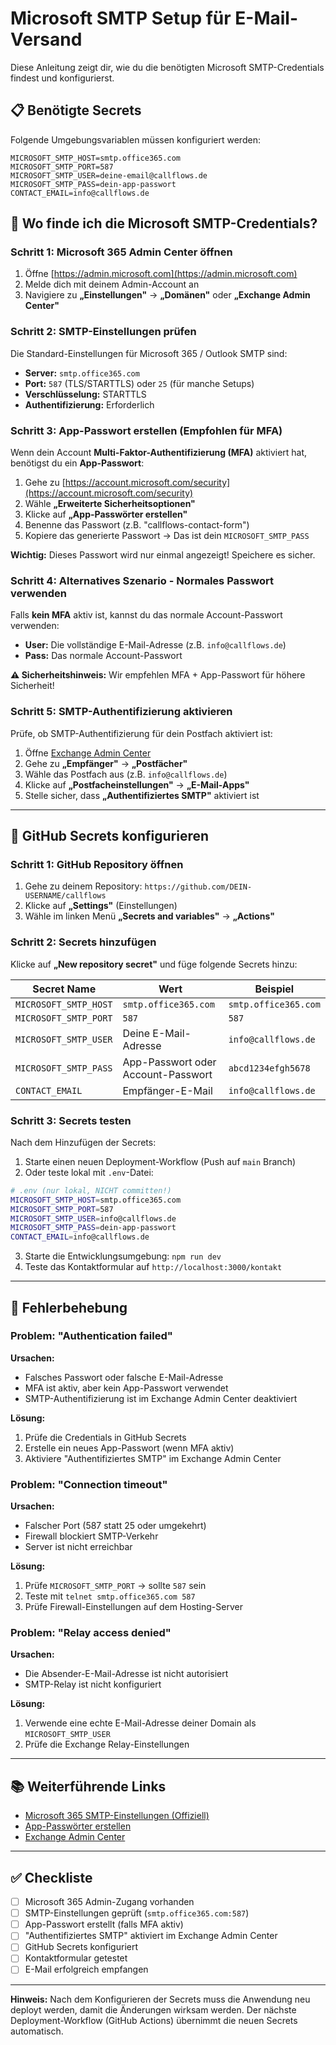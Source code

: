 # Microsoft SMTP Setup für E-Mail-Versand

Diese Anleitung zeigt dir, wie du die benötigten Microsoft SMTP-Credentials findest und konfigurierst.

## 📋 Benötigte Secrets

Folgende Umgebungsvariablen müssen konfiguriert werden:

```env
MICROSOFT_SMTP_HOST=smtp.office365.com
MICROSOFT_SMTP_PORT=587
MICROSOFT_SMTP_USER=deine-email@callflows.de
MICROSOFT_SMTP_PASS=dein-app-passwort
CONTACT_EMAIL=info@callflows.de
```

## 🔐 Wo finde ich die Microsoft SMTP-Credentials?

### Schritt 1: Microsoft 365 Admin Center öffnen

1. Öffne [https://admin.microsoft.com](https://admin.microsoft.com)
2. Melde dich mit deinem Admin-Account an
3. Navigiere zu **„Einstellungen"** → **„Domänen"** oder **„Exchange Admin Center"**

### Schritt 2: SMTP-Einstellungen prüfen

Die Standard-Einstellungen für Microsoft 365 / Outlook SMTP sind:

- **Server:** `smtp.office365.com`
- **Port:** `587` (TLS/STARTTLS) oder `25` (für manche Setups)
- **Verschlüsselung:** STARTTLS
- **Authentifizierung:** Erforderlich

### Schritt 3: App-Passwort erstellen (Empfohlen für MFA)

Wenn dein Account **Multi-Faktor-Authentifizierung (MFA)** aktiviert hat, benötigst du ein **App-Passwort**:

1. Gehe zu [https://account.microsoft.com/security](https://account.microsoft.com/security)
2. Wähle **„Erweiterte Sicherheitsoptionen"**
3. Klicke auf **„App-Passwörter erstellen"**
4. Benenne das Passwort (z.B. "callflows-contact-form")
5. Kopiere das generierte Passwort → Das ist dein `MICROSOFT_SMTP_PASS`

**Wichtig:** Dieses Passwort wird nur einmal angezeigt! Speichere es sicher.

### Schritt 4: Alternatives Szenario - Normales Passwort verwenden

Falls **kein MFA** aktiv ist, kannst du das normale Account-Passwort verwenden:

- **User:** Die vollständige E-Mail-Adresse (z.B. `info@callflows.de`)
- **Pass:** Das normale Account-Passwort

**⚠️ Sicherheitshinweis:** Wir empfehlen MFA + App-Passwort für höhere Sicherheit!

### Schritt 5: SMTP-Authentifizierung aktivieren

Prüfe, ob SMTP-Authentifizierung für dein Postfach aktiviert ist:

1. Öffne [Exchange Admin Center](https://admin.exchange.microsoft.com)
2. Gehe zu **„Empfänger"** → **„Postfächer"**
3. Wähle das Postfach aus (z.B. `info@callflows.de`)
4. Klicke auf **„Postfacheinstellungen"** → **„E-Mail-Apps"**
5. Stelle sicher, dass **„Authentifiziertes SMTP"** aktiviert ist

---

## 🚀 GitHub Secrets konfigurieren

### Schritt 1: GitHub Repository öffnen

1. Gehe zu deinem Repository: `https://github.com/DEIN-USERNAME/callflows`
2. Klicke auf **„Settings"** (Einstellungen)
3. Wähle im linken Menü **„Secrets and variables"** → **„Actions"**

### Schritt 2: Secrets hinzufügen

Klicke auf **„New repository secret"** und füge folgende Secrets hinzu:

| Secret Name | Wert | Beispiel |
|------------|------|----------|
| `MICROSOFT_SMTP_HOST` | `smtp.office365.com` | `smtp.office365.com` |
| `MICROSOFT_SMTP_PORT` | `587` | `587` |
| `MICROSOFT_SMTP_USER` | Deine E-Mail-Adresse | `info@callflows.de` |
| `MICROSOFT_SMTP_PASS` | App-Passwort oder Account-Passwort | `abcd1234efgh5678` |
| `CONTACT_EMAIL` | Empfänger-E-Mail | `info@callflows.de` |

### Schritt 3: Secrets testen

Nach dem Hinzufügen der Secrets:

1. Starte einen neuen Deployment-Workflow (Push auf `main` Branch)
2. Oder teste lokal mit `.env`-Datei:

```bash
# .env (nur lokal, NICHT committen!)
MICROSOFT_SMTP_HOST=smtp.office365.com
MICROSOFT_SMTP_PORT=587
MICROSOFT_SMTP_USER=info@callflows.de
MICROSOFT_SMTP_PASS=dein-app-passwort
CONTACT_EMAIL=info@callflows.de
```

3. Starte die Entwicklungsumgebung: `npm run dev`
4. Teste das Kontaktformular auf `http://localhost:3000/kontakt`

---

## 🧪 Fehlerbehebung

### Problem: "Authentication failed"

**Ursachen:**
- Falsches Passwort oder falsche E-Mail-Adresse
- MFA ist aktiv, aber kein App-Passwort verwendet
- SMTP-Authentifizierung ist im Exchange Admin Center deaktiviert

**Lösung:**
1. Prüfe die Credentials in GitHub Secrets
2. Erstelle ein neues App-Passwort (wenn MFA aktiv)
3. Aktiviere "Authentifiziertes SMTP" im Exchange Admin Center

### Problem: "Connection timeout"

**Ursachen:**
- Falscher Port (587 statt 25 oder umgekehrt)
- Firewall blockiert SMTP-Verkehr
- Server ist nicht erreichbar

**Lösung:**
1. Prüfe `MICROSOFT_SMTP_PORT` → sollte `587` sein
2. Teste mit `telnet smtp.office365.com 587`
3. Prüfe Firewall-Einstellungen auf dem Hosting-Server

### Problem: "Relay access denied"

**Ursachen:**
- Die Absender-E-Mail-Adresse ist nicht autorisiert
- SMTP-Relay ist nicht konfiguriert

**Lösung:**
1. Verwende eine echte E-Mail-Adresse deiner Domain als `MICROSOFT_SMTP_USER`
2. Prüfe die Exchange Relay-Einstellungen

---

## 📚 Weiterführende Links

- [Microsoft 365 SMTP-Einstellungen (Offiziell)](https://learn.microsoft.com/de-de/exchange/mail-flow-best-practices/how-to-set-up-a-multifunction-device-or-application-to-send-email-using-microsoft-365-or-office-365)
- [App-Passwörter erstellen](https://support.microsoft.com/de-de/account-billing/erstellen-eines-app-kennworts-f%C3%BCr-microsoft-365-3e9dbd0f-8c9d-4f0b-a5ae-c4bd0d4a40db)
- [Exchange Admin Center](https://admin.exchange.microsoft.com)

---

## ✅ Checkliste

- [ ] Microsoft 365 Admin-Zugang vorhanden
- [ ] SMTP-Einstellungen geprüft (`smtp.office365.com:587`)
- [ ] App-Passwort erstellt (falls MFA aktiv)
- [ ] "Authentifiziertes SMTP" aktiviert im Exchange Admin Center
- [ ] GitHub Secrets konfiguriert
- [ ] Kontaktformular getestet
- [ ] E-Mail erfolgreich empfangen

---

**Hinweis:** Nach dem Konfigurieren der Secrets muss die Anwendung neu deployt werden, damit die Änderungen wirksam werden. Der nächste Deployment-Workflow (GitHub Actions) übernimmt die neuen Secrets automatisch.

